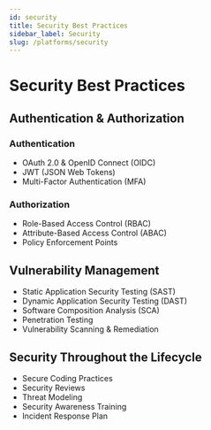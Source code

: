 ```yaml
---
id: security
title: Security Best Practices
sidebar_label: Security
slug: /platforms/security
---
```


# Security Best Practices

## Authentication & Authorization

### Authentication
- OAuth 2.0 & OpenID Connect (OIDC)
- JWT (JSON Web Tokens)
- Multi-Factor Authentication (MFA)

### Authorization
- Role-Based Access Control (RBAC)
- Attribute-Based Access Control (ABAC)
- Policy Enforcement Points

## Vulnerability Management
- Static Application Security Testing (SAST)
- Dynamic Application Security Testing (DAST)
- Software Composition Analysis (SCA)
- Penetration Testing
- Vulnerability Scanning & Remediation

## Security Throughout the Lifecycle
- Secure Coding Practices
- Security Reviews
- Threat Modeling
- Security Awareness Training
- Incident Response Plan 